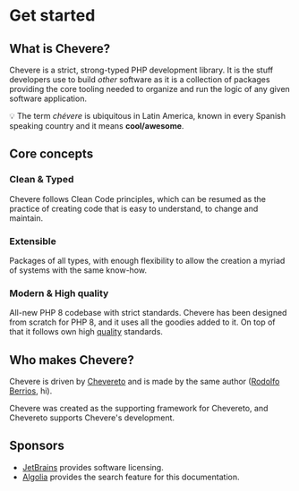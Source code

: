 # Get started

## What is Chevere?

Chevere is a strict, strong-typed PHP development library. It is the stuff developers use to build *other* software as it is a collection of packages providing the core tooling needed to organize and run the logic of any given software application.

💡 The term *chévere* is ubiquitous in Latin America, known in every Spanish speaking country and it means **cool/awesome**.

## Core concepts

### Clean & Typed

Chevere follows Clean Code principles, which can be resumed as the practice of creating code that is easy to understand, to change and maintain.

### Extensible

Packages of all types, with enough flexibility to allow the creation a myriad of systems with the same know-how.

### Modern & High quality

All-new PHP 8 codebase with strict standards. Chevere has been designed from scratch for PHP 8, and it uses all the goodies added to it. On top of that it follows own high [quality](../developer/standard/quality.md) standards.

## Who makes Chevere?

Chevere is driven by [Chevereto](https://chevereto.com) and is made by the same author ([Rodolfo Berrios](https://rodolfoberrios.com), hi).

Chevere was created as the supporting framework for Chevereto, and Chevereto supports Chevere's development.

## Sponsors

* [JetBrains](https://www.jetbrains.com/opensource/) provides software licensing.
* [Algolia](https://algolia.com) provides the search feature for this documentation.
